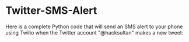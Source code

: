 # Twitter-SMS-Alert
Here is a complete Python code that will send an SMS alert to your phone using Twilio when the Twitter account "@hacksultan" makes a new tweet:
